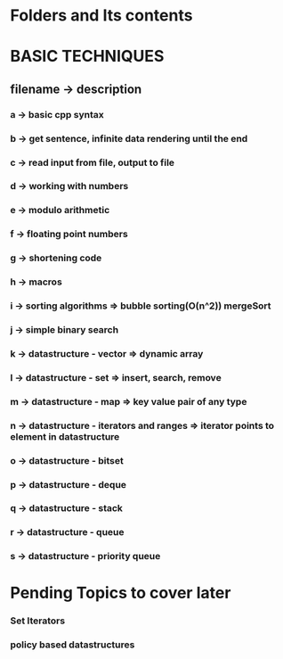 # Folders and Its contents

# BASIC TECHNIQUES
##  filename -> description
### a -> basic cpp syntax
### b -> get sentence, infinite data rendering until the end
### c -> read input from file, output to file
### d -> working with numbers
### e -> modulo arithmetic
### f -> floating point numbers
### g -> shortening code
### h -> macros
### i -> sorting algorithms => bubble sorting(O(n^2)) mergeSort 
### j -> simple binary search
### k -> datastructure - vector => dynamic array
### l -> datastructure - set => insert, search, remove
### m -> datastructure - map => key value pair of any type
### n -> datastructure - iterators and ranges => iterator points to element in datastructure
### o -> datastructure - bitset
### p -> datastructure - deque
### q -> datastructure - stack
### r -> datastructure - queue
### s -> datastructure - priority queue

# Pending Topics to cover later
### Set Iterators
### policy based datastructures